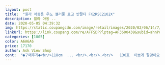 ```yaml
---
layout: post 
title:  "휠라 아동용 우노 컬러풀 로고 반팔티 FK2RSC2102X" 
description: 휠라 아동 ..
date: 2020-05-05 04:39:32 
img: https://static.coupangcdn.com/image/retail/images/2020/02/06/14/7/ef76de76-4a2a-4aa2-a2e9-6370fb6f0f93.jpg 
linkUrl: https://link.coupang.com/re/AFFSDP?lptag=AF3600438&subid=ahnPublicAsk&pageKey=1343368463&itemId=2370795449&vendorItemId=70231296009&traceid=V0-113-e265c8de0bf5746a 
categories: [1005] 
color: A6A6A6 
price: 17170 
author: Ask View Shop 
cont:  "●구매후기●<br/>118cm  ... <br/>.<br/>.<br/>   130호  이쁘게 잘맞아요.<br/><br/>130 사이즈 주문 했는데 엉덩이 살짝 덮어주는 길이 살짝낙낙한 품이라  저는 딱 좋아용 다른 컬로도 주문해야겠어용ㅎㅎ<br/>133cm ... <br/>.<br/>.<br/>   145호  여유있게 이쁘게 잘맞아요.<br/><br/>140cm ... <br/>.<br/>.<br/>   165호 힙덮는기장 사이즈 넉넉해요.<br/><br/>가격 좋고 예뻐요 120이없어서 110 했는데 마른아이라 14kg 5살인데두 넉넉히 잘맞아요 내년은 모르겠지만 예쁨<br/>다만 핑크티셔츠는 물빠짐있어서 꼭 손세탁해주셔야 되요~<br/>아이들도 마음에 들어해요<br/>오전에 손빨래했는데 오후되니 금방 마르네요ㅎ<br/>원단이 좋아서 시원하겠어요.<br/><br/>키116정도 몸무게 19키로 작고마른 초1 여아<br/>118cm  ... <br/>.<br/>.<br/>   130호  이쁘게 잘맞아요.<br/><br/>130 사이즈 주문 했는데 엉덩이 살짝 덮어주는 길이 살짝낙낙한 품이라  저는 딱 좋아용 다른 컬로도 주문해야겠어용ㅎㅎ<br/>133cm ... <br/>.<br/>.<br/>   145호  여유있게 이쁘게 잘맞아요.<br/><br/>140cm ... <br/>.<br/>.<br/>   165호 힙덮는기장 사이즈 넉넉해요.<br/><br/>가격 좋고 예뻐요 120이없어서 110 했는데 마른아이라 14kg 5살인데두 넉넉히 잘맞아요 내년은 모르겠지만 예쁨<br/>다만 핑크티셔츠는 물빠짐있어서 꼭 손세탁해주셔야 되요~<br/>아이들도 마음에 들어해요<br/>오전에 손빨래했는데 오후되니 금방 마르네요ㅎ<br/>원단이 좋아서 시원하겠어요.<br/><br/>키116정도 몸무게 19키로 작고마른 초1 여아<br/>" 
---
```

